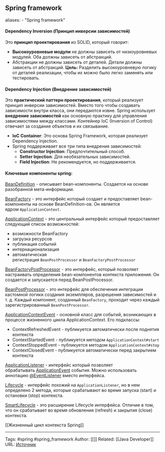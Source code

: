 ## Spring framework

aliases: 
	- "Spring framework"

#### Dependency Inversion (Принцип инверсии зависимостей)
Это **принцип проектирования** из SOLID, который говорит:
- **Высокоуровневые модули** не должны зависеть от низкоуровневых модулей. Оба должны зависеть от абстракций.
- Абстракции не должны зависеть от деталей. Детали должны зависеть от абстракций.
**Цель:**
Разделить высокоуровневую логику от деталей реализации, чтобы их можно было легко заменять или тестировать.

#### Dependency Injection (Внедрение зависимостей)
Это **практический паттерн проектирования**, который реализует принцип инверсии зависимостей. Вместо того чтобы создавать зависимости внутри класса, они передаются извне.
Spring использует **внедрение зависимостей** как основную практику для управления зависимостями между классами. Контейнер IoC (Inversion of Control) отвечает за создание объектов и их связывание.
- **IoC Container**: Это основа Spring Framework, которая реализует Dependency Injection.
- Spring поддерживает все три типа внедрения зависимостей:
    - **Constructor Injection**: Предпочтительный способ.
    - **Setter Injection**: Для необязательных зависимостей.
    - **Field Injection**: Не рекомендуется, но поддерживается.

#### Ключевые компоненты spring:
[BeanDefinition](https://docs.spring.io/spring-framework/docs/current/javadoc-api/org/springframework/beans/factory/config/BeanDefinition.html) - описывает bean-компоненты. Создается на основе разобранной мета-информации.

[BeanFactory](https://docs.spring.io/spring-framework/docs/current/javadoc-api/org/springframework/context/ApplicationContext.html) - это интерфейс который создает и предоставляет bean-компоненты на основе BeanDefinition-ов. Он является ядром `ApplicationContext`.

[ApplicationContext](https://docs.spring.io/spring-framework/docs/current/javadoc-api/org/springframework/context/ApplicationContext.html) - это центральный интерфейс который предоставляет следующий список возможностей:
- возможности BeanFactory
- загрузка ресурсов
- публикация событий
- интернационализация
- автоматическая регистрация `BeanPostProcessor` и `BeanFactoryPostProcessor`

[BeanFactoryPostProcessor](https://docs.spring.io/spring-framework/docs/current/javadoc-api/org/springframework/beans/factory/config/BeanFactoryPostProcessor.html) - это интерфейс, который позволяет настраивать определения bean-компонентов контекста приложения. Он создается и запускается перед BeanPostProcessor.

[BeanPostProcessor](https://docs.spring.io/spring-framework/docs/current/javadoc-api/org/springframework/beans/factory/config/BeanPostProcessor.html) - это интерфейс для обеспечения интеграции кастомной логики создания экземпляров, разрешения зависимостей и т. д. Каждый компонент, созданный `BeanFactory`, проходит через каждый зарегистрированный `BeanPostProcessor`.

[ApplicationContextEvent](https://docs.spring.io/spring-framework/docs/current/javadoc-api/org/springframework/context/event/ApplicationContextEvent.html) - основной класс для событий, возникающих в процессе жизненного цикла ApplicationContext. Его подклассы:
- ContextRefreshedEvent - публикуется автоматически после поднятия контекста
- ContextStartedEvent - публикуется методом `ApplicationContext#start`
- ContextStoppedEvent - публикуется методом `ApplicationContext#stop`
- ContextClosedEvent - публикуется автоматически перед закрытием контекста

[ApplicationListener](https://docs.spring.io/spring-framework/docs/current/javadoc-api/org/springframework/context/ApplicationListener.html) - интерфейс который позволяет обрабатывать [ApplicationEvent](https://docs.spring.io/spring-framework/docs/current/javadoc-api/org/springframework/context/ApplicationEvent.html) события. Можно использовать аннотацию [@EventListener](https://docs.spring.io/spring-framework/docs/current/javadoc-api/org/springframework/context/event/EventListener.html) вместо интерфейса.

[Lifecycle](https://docs.spring.io/spring-framework/docs/current/javadoc-api/org/springframework/context/Lifecycle.html) - интерфейс похожий на `ApplicationListener`, но в нем определено 2 метода, которые срабатывают во время запуска (start) и остановки (stop) контекста.

[SmartLifecycle](https://docs.spring.io/spring-framework/docs/current/javadoc-api/org/springframework/context/SmartLifecycle.html) - это расширение Lifecycle интерфейса. Отличие в том, что он срабатывает во время обновления (refresh) и закрытия (close) контекста.

[[Жизненный цикл контекста Spring]]


---
Tags: #spring #spring_framework
Author: [[]]
Related: [[Java Developer]]
URL: [Источник](https://refactoring.guru/ru/design-patterns/java)